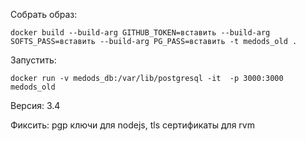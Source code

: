 Собрать образ:

`docker build --build-arg GITHUB_TOKEN=вставить --build-arg SOFTS_PASS=вставить --build-arg PG_PASS=вставить -t medods_old .`

Запустить:

`docker run -v medods_db:/var/lib/postgresql -it  -p 3000:3000 medods_old`

Версия: 3.4

Фиксить: pgp ключи для nodejs, tls сертификаты для rvm
